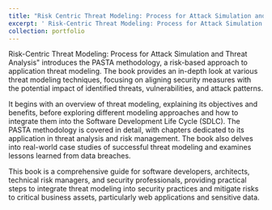 ```yaml
---
title: "Risk Centric Threat Modeling: Process for Attack Simulation and Threat Analysis"
excerpt: ' Risk-Centric Threat Modeling: Process for Attack Simulation and Threat Analysis" introduces the PASTA methodology, a risk-based approach to application threat modeling that helps align security measures with potential threats and vulnerabilities. The book offers practical guidance for integrating threat modeling into the SDLC, with real-world case studies and actionable steps to protect critical business assets, particularly in web applications. <br/><img src='/images/500x300.png'>'
collection: portfolio
---
```


Risk-Centric Threat Modeling: Process for Attack Simulation and Threat Analysis" introduces the PASTA methodology, a risk-based approach to application threat modeling. The book provides an in-depth look at various threat modeling techniques, focusing on aligning security measures with the potential impact of identified threats, vulnerabilities, and attack patterns.

It begins with an overview of threat modeling, explaining its objectives and benefits, before exploring different modeling approaches and how to integrate them into the Software Development Life Cycle (SDLC). The PASTA methodology is covered in detail, with chapters dedicated to its application in threat analysis and risk management. The book also delves into real-world case studies of successful threat modeling and examines lessons learned from data breaches.

This book is a comprehensive guide for software developers, architects, technical risk managers, and security professionals, providing practical steps to integrate threat modeling into security practices and mitigate risks to critical business assets, particularly web applications and sensitive data.
 
